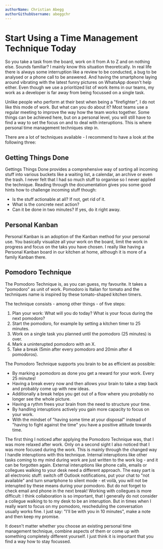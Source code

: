 ```yaml
---
authorName: Christian Abegg
authorGithubUsername: abeggchr
---
```

# Start Using a Time Management Technique Today

So you take a task from the board, work on it from A to Z and on nothing else. Sounds familiar? I mainly know this situation theoretically. In real life there is always some interruption like a review to be conducted, a bug to be analysed or a phone call to be answered. And having the smartphone laying around vibrating with the latest funny pictures on WhatsApp doesn't help either. Even though we use a prioritized list of work items in our teams, my work as a developer is far away from being focussed on a single task. 

Unlike people who perform at their best when being a "firefighter", I do not like this mode of work. But what can you do about it? Most teams use a regular meeting to improve the way how the team works together. Some things can be achieved here, but on a personal level, you will still have to find a way to set the focus on and to deal with interuptions. This is where personal time management techniques step in.

There are a lot of techniques available - I recommend to have a look at the following three:

## Getting Things Done

Gettings Things Done provides a comprehensive way of sorting all incoming stuff into various buckets like a waiting list, a calendar, an archive or even the trash. I never felt that I had so much stuff to organise so I never applied the technique. Reading through the documentation gives you some good hints how to challenge incoming stuff though:
* Is the stuff actionable at all? If not, get rid of it.
* What is the concrete next action?
* Can it be done in two minutes? If yes, do it right away.

## Personal Kanban 

Personal Kanban is an adoption of the Kanban method for your personal use. You basically visualize all your work on the board, limit the work in progress and focus on the taks you have chosen. I really like having a Personal Kanban board in our kitchen at home, although it is more of a family Kanban there.

## Pomodoro Technique

The Pomodoro Technique is, as you can guess, my favourite. It takes a "pomodoro" as unit of work. Pomodoro is Italian for tomato and the techniques name is inspired by these tomato-shaped kitchen timers. 

The technique consists - among other things - of five steps:
1. Plan your work: What will you do today? What is your focus during the next pomodoro?
2. Start the pomodoro, for example by setting a kitchen timer to 25 minutes.
3. Work on a single task you planned until the pomodoro (25 minutes) is over.
4. Mark a uninterupted pomodoro with an X.
5. Take a break (5min after every pomodoro and 20min after 4 pomodoros).

The Pomodoro Technique supports you brain to be as efficient as possible:
* By marking a pomodoro as done you get a reward for your work. Every 25 minutes!
* Having a break every now and then allows your brain to take a step back and probably come up with new ideas.
* Additionally a break helps you get out of a flow where you probably no longer see the whole picture.
* Having a rythm frees your brain from the need to structure your time.
* By handling interuptions actively you gain more capacity to focus on your work.
* With the mindset of "having some time at your disposal" instead of "having to fight against the time" you have a positive attitude towards time.

The first thing I noticed after applying the Pomodoro Technique was, that I was more relaxed after work. Only on a second sight I also noticed that I was more focused during the work. This is mainly through the changed way I handle interuptions with this technique. Internal interuptions like other tasks coming to my mind during work are just written to the work log - and it can be forgotten again. External interuptions like phone calls, emails or collegues walking to your desk need a different approach. The easy part is all electronic stuff: switch off Outlook notifications, put your chat to "not available" and turn smartphone to silent mode - et voilà, you will not be interupted by these means during your pomodoro. But do not forget to check email and phone in the next break! Working with collegues is more difficult: I think collaboration is so important, that I generally do not consider a collegue walking to to my desk to be an interuption. But in times when I really want to focus on my pomodoro, rescheduling the conversation usually works fine. I just say: "I'll be with you in 10 minutes", make a note and then keep my promise.

It doesn't matter whether you choose an existing personal time management technique, combine aspects of them or come up with something completely different yourself. I just think it is important that you find a way how to stay focussed.
